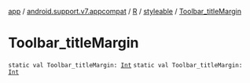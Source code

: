 [app](../../../index.md) / [android.support.v7.appcompat](../../index.md) / [R](../index.md) / [styleable](index.md) / [Toolbar_titleMargin](.)

# Toolbar_titleMargin

`static val Toolbar_titleMargin: `[`Int`](https://kotlinlang.org/api/latest/jvm/stdlib/kotlin/-int/index.html)
`static val Toolbar_titleMargin: `[`Int`](https://kotlinlang.org/api/latest/jvm/stdlib/kotlin/-int/index.html)